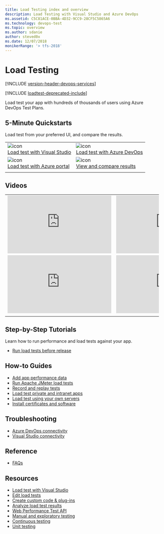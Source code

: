 ```yaml
---
title: Load Testing index and overview
description: Load Testing with Visual Studio and Azure DevOps
ms.assetid: C5C81ACE-0BBA-4D32-9CC9-28CF5C5865A6
ms.technology: devops-test
ms.topic: overview
ms.author: sdanie
author: steved0x
ms.date: 12/07/2018
monikerRange: '> tfs-2018'
---
```


# Load Testing

[!INCLUDE [version-header-devops-services](../includes/version-header-devops-services.md)]

[!INCLUDE [loadtest-deprecated-include](../includes/loadtest-deprecated-include.md)]

Load test your app with hundreds of thousands of users using Azure DevOps Test Plans.

## 5-Minute Quickstarts

Load test from your preferred UI, and compare the results.

|                                                                                                                       |                                                                                                        |
| --------------------------------------------------------------------------------------------------------------------- | ------------------------------------------------------------------------------------------------------ |
| ![icon](media/visualstudio-icon.png)<br />[Load test with Visual Studio](getting-started-with-performance-testing.md) | ![icon](media/vsts-icon.png)<br />[Load test with Azure DevOps](get-started-simple-cloud-load-test.md) |
| ![icon](media/azure-icon.png)<br />[Load test with Azure portal](app-service-web-app-performance-test.md)             | ![icon](media/reviewresults-icon.png)<br />[View and compare results](performance-reports.md)          |
|                                                                                                                       |                                                                                                        |

## Videos

|                                                                                                                                                                                                                                      |                                                                                                                                                                                                                      |
| ------------------------------------------------------------------------------------------------------------------------------------------------------------------------------------------------------------------------------------ | -------------------------------------------------------------------------------------------------------------------------------------------------------------------------------------------------------------------- |
| <iframe src="https://channel9.msdn.com/Events/Ignite/New-Zealand-2016/M379/player" width="340" height="190" allowFullScreen="true" frameBorder="0"></iframe>                                                                         | <iframe src="https://channel9.msdn.com/Blogs/Developer-Support-Series-PGI-Sessions/Developer-Support-Series-Cloud-Load-Testing/player" width="340" height="190" allowFullScreen="true" frameBorder="0"></iframe>     |
| <iframe src="https://channel9.msdn.com/Events/TechDays/Techdays-2016-The-Netherlands/Cloud-Based-Load-Testing-of-web-applications-with-Visual-Studio-2015/player" width="340" height="190" allowFullScreen frameBorder="0"></iframe> | <iframe src="https://channel9.msdn.com/Shows/Cloud+Cover/Episode-213-Azure-App-Service-Best-Practices-for-Large-Scale-Applications/player" width="340" height="190" allowFullScreen="true" frameBorder="0"></iframe> |
|                                                                                                                                                                                                                                      |                                                                                                                                                                                                                      |

## Step-by-Step Tutorials

Learn how to run performance and load tests against your app.

- [Run load tests before release](run-performance-tests-app-before-release.md)

## How-to Guides

- [Add app performance data](get-performance-data-for-load-tests.md)
- [Run Apache JMeter load tests](get-started-jmeter-test.md)
- [Record and replay tests](record-and-replay-cloud-load-tests.md)
- [Load test private and intranet apps](clt-behind-firewall.md)
- [Load test using your own servers](clt-with-private-machines.md)
- [Install certificates and software](install-certs-and-software.md)

## Troubleshooting

- [Azure DevOps connectivity](reference-qa.md#qaconnectts)
- [Visual Studio connectivity](reference-qa.md#troubleshooting)

## Reference

- [FAQs](reference-qa.md)

## Resources

- [Load test with Visual Studio](/visualstudio/test/quickstart-create-a-load-test-project)
- [Edit load tests](/visualstudio/test/edit-load-tests)
- [Create custom code &amp; plug-ins](/visualstudio/test/create-custom-code-and-plug-ins-for-load-tests)
- [Analyze load test results](/visualstudio/test/analyze-load-test-results-using-the-load-test-analyzer)
- [Web Performance Test API](/visualstudio/test/how-to-use-the-web-performance-test-api)
- [Manual and exploratory testing](../index.yml)
- [Continuous testing](../../pipelines/index.yml)
- [Unit testing](/visualstudio/test/developer-testing-scenarios)
